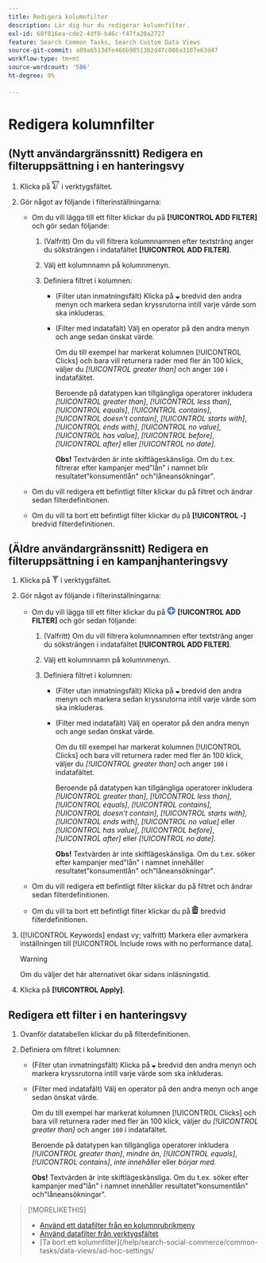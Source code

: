 ```yaml
---
title: Redigera kolumnfilter
description: Lär dig hur du redigerar kolumnfilter.
exl-id: 68f816ea-cde2-4df0-b46c-f47fa20a2727
feature: Search Common Tasks, Search Custom Data Views
source-git-commit: a89a6513dfe468b98513b2d47c086a3107e63d47
workflow-type: tm+mt
source-wordcount: '586'
ht-degree: 0%

---
```


# Redigera kolumnfilter

<!-- Doesn't include instructions for legacy Portfolios view; not available in Reports views -->

## (Nytt användargränssnitt) Redigera en filteruppsättning i en hanteringsvy

1. Klicka på ![Filter](/help/search-social-commerce/assets/filter-new.png "Filter") i verktygsfältet.

1. Gör något av följande i filterinställningarna:

   * Om du vill lägga till ett filter klickar du på **[!UICONTROL ADD FILTER]** och gör sedan följande:

      1. (Valfritt) Om du vill filtrera kolumnnamnen efter textsträng anger du söksträngen i indatafältet **[!UICONTROL ADD FILTER]**.

      1. Välj ett kolumnnamn på kolumnmenyn.

      1. Definiera filtret i kolumnen:

         * (Filter utan inmatningsfält) Klicka på ![nedpilen](/help/search-social-commerce/assets/arrow-down-expand.png "nedpilen") bredvid den andra menyn och markera sedan kryssrutorna intill varje värde som ska inkluderas.

         * (Filter med indatafält) Välj en operator på den andra menyn och ange sedan önskat värde.

           Om du till exempel har markerat kolumnen [!UICONTROL Clicks] och bara vill returnera rader med fler än 100 klick, väljer du *[!UICONTROL greater than]* och anger `100` i indatafältet.

           Beroende på datatypen kan tillgängliga operatorer inkludera *[!UICONTROL greater than]*, *[!UICONTROL less than]*, *[!UICONTROL equals]*, *[!UICONTROL contains]*, *[!UICONTROL doesn't contain]*, *[!UICONTROL starts with]*, *[!UICONTROL ends with]*, *[!UICONTROL no value]*, *[!UICONTROL has value]*, *[!UICONTROL before]*, *[!UICONTROL after]* eller *[!UICONTROL no date].*

           **Obs!** Textvärden är inte skiftlägeskänsliga. Om du t.ex. filtrerar efter kampanjer med&quot;lån&quot; i namnet blir resultatet&quot;konsumentlån&quot; och&quot;låneansökningar&quot;.

   * Om du vill redigera ett befintligt filter klickar du på filtret och ändrar sedan filterdefinitionen.

   * Om du vill ta bort ett befintligt filter klickar du på **[!UICONTROL -]** bredvid filterdefinitionen.

## (Äldre användargränssnitt) Redigera en filteruppsättning i en kampanjhanteringsvy

1. Klicka på ![Filter](/help/search-social-commerce/assets/filter.png "Filter") i verktygsfältet.

1. Gör något av följande i filterinställningarna:

   * Om du vill lägga till ett filter klickar du på ![Lägg till filter](/help/search-social-commerce/assets/add.png "Lägg till filter") **[!UICONTROL ADD FILTER]** och gör sedan följande:

      1. (Valfritt) Om du vill filtrera kolumnnamnen efter textsträng anger du söksträngen i indatafältet **[!UICONTROL ADD FILTER]**.

      1. Välj ett kolumnnamn på kolumnmenyn.

      1. Definiera filtret i kolumnen:

         * (Filter utan inmatningsfält) Klicka på ![nedpilen](/help/search-social-commerce/assets/arrow-down-expand.png "nedpilen") bredvid den andra menyn och markera sedan kryssrutorna intill varje värde som ska inkluderas.

         * (Filter med indatafält) Välj en operator på den andra menyn och ange sedan önskat värde.

           Om du till exempel har markerat kolumnen [!UICONTROL Clicks] och bara vill returnera rader med fler än 100 klick, väljer du *[!UICONTROL greater than]* och anger `100` i indatafältet.

           Beroende på datatypen kan tillgängliga operatorer inkludera *[!UICONTROL greater than]*, *[!UICONTROL less than]*, *[!UICONTROL equals]*, *[!UICONTROL contains]*, *[!UICONTROL doesn't contain]*, *[!UICONTROL starts with]*, *[!UICONTROL ends with]*, *[!UICONTROL no value]* eller *[!UICONTROL has value]*, *[!UICONTROL before]*, *[!UICONTROL after]* eller *[!UICONTROL no date].*

           **Obs!** Textvärden är inte skiftlägeskänsliga. Om du t.ex. söker efter kampanjer med&quot;lån&quot; i namnet innehåller resultatet&quot;konsumentlån&quot; och&quot;låneansökningar&quot;.

   * Om du vill redigera ett befintligt filter klickar du på filtret och ändrar sedan filterdefinitionen.

   * Om du vill ta bort ett befintligt filter klickar du på ![Ta bort](/help/search-social-commerce/assets/delete.png "Ta bort") bredvid filterdefinitionen.

1. ([!UICONTROL Keywords] endast vy; valfritt) Markera eller avmarkera inställningen till [!UICONTROL Include rows with no performance data].

   >[!WARNING]
   >
   >Om du väljer det här alternativet ökar sidans inläsningstid.

1. Klicka på **[!UICONTROL Apply]**.

## Redigera ett filter i en hanteringsvy

1. Ovanför datatabellen klickar du på filterdefinitionen.

1. Definiera om filtret i kolumnen:

   * (Filter utan inmatningsfält) Klicka på ![Nedåtpil](/help/search-social-commerce/assets/arrow-down-expand.png "Nedåtpil") bredvid den andra menyn och markera kryssrutorna intill varje värde som ska inkluderas.

   * (Filter med indatafält) Välj en operator på den andra menyn och ange sedan önskat värde.

     Om du till exempel har markerat kolumnen [!UICONTROL Clicks] och bara vill returnera rader med fler än 100 klick, väljer du *[!UICONTROL greater than]* och anger `100` i indatafältet.

     Beroende på datatypen kan tillgängliga operatorer inkludera *[!UICONTROL greater than]*, *mindre än*, *[!UICONTROL equals]*, *[!UICONTROL contains]*, *inte innehåller* eller *börjar med.*

     **Obs!** Textvärden är inte skiftlägeskänsliga. Om du t.ex. söker efter kampanjer med&quot;lån&quot; i namnet innehåller resultatet&quot;konsumentlån&quot; och&quot;låneansökningar&quot;.

>[!MORELIKETHIS]
>
>* [Använd ett datafilter från en kolumnrubrikmeny](/help/search-social-commerce/common-tasks/data-views/ad-hoc-settings/column-filter-apply-from-column-heading.md)
>* [Använd datafilter från verktygsfältet](/help/search-social-commerce/common-tasks/data-views/ad-hoc-settings/column-filter-apply-from-toolbar.md)
>* [Ta bort ett kolumnfilter]&#x200B;(/help/search-social-commerce/common-tasks/data-views/ad-hoc-settings/
